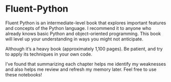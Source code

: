 # Fluent-Python

Fluent Python is an intermediate-level book that explores important features and concepts of the Python language. I recommend it to anyone who already knows basic Python and object-oriented programming. This book will level up your understanding in ways you might not anticipate.

Although it’s a heavy book (approximately 1,100 pages). Be patient, and try to apply its techniques in your own code.

I’ve found that summarizing each chapter helps me identify my weaknesses and also helps me review and refresh my memory later. Feel free to use these notebooks!
